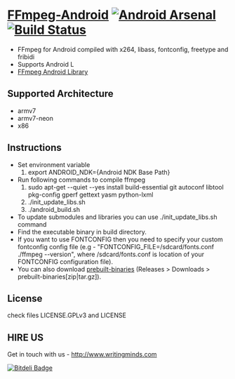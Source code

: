 [FFmpeg-Android](http://hiteshsondhi88.github.io/ffmpeg-android/) [![Android Arsenal](https://img.shields.io/badge/Android%20Arsenal-FFmpeg--Android-brightgreen.svg?style=flat)](https://android-arsenal.com/details/1/925) [![Build Status](https://travis-ci.org/trongvu/ffmpeg-android.svg?branch=master)](https://github.com/trongvu/ffmpeg-android)
==============

* FFmpeg for Android compiled with x264, libass, fontconfig, freetype and fribidi
* Supports Android L
* [FFmpeg Android Library](https://github.com/hiteshsondhi88/ffmpeg-android-java)

Supported Architecture
----
* armv7
* armv7-neon
* x86

Instructions
----
* Set environment variable
  1. export ANDROID_NDK={Android NDK Base Path}
* Run following commands to compile ffmpeg
  1. sudo apt-get --quiet --yes install build-essential git autoconf libtool pkg-config gperf gettext yasm python-lxml
  2. ./init_update_libs.sh
  3. ./android_build.sh
* To update submodules and libraries you can use ./init_update_libs.sh command
* Find the executable binary in build directory.
* If you want to use FONTCONFIG then you need to specify your custom fontconfig config file (e.g - "FONTCONFIG_FILE=/sdcard/fonts.conf ./ffmpeg --version", where /sdcard/fonts.conf is location of your FONTCONFIG configuration file).
* You can also download [prebuilt-binaries](https://github.com/hiteshsondhi88/ffmpeg-android/releases/latest) (Releases &gt; Downloads &gt; prebuilt-binaries[zip|tar.gz]).

License
----
  check files LICENSE.GPLv3 and LICENSE

HIRE US
--------
Get in touch with us - http://www.writingminds.com


[![Bitdeli Badge](https://d2weczhvl823v0.cloudfront.net/hiteshsondhi88/ffmpeg-android/trend.png)](https://bitdeli.com/free "Bitdeli Badge")

